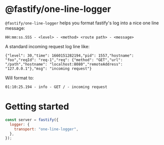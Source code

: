 # @fastify/one-line-logger

`@fastify/one-line-logger` helps you format fastify's log into a nice one line message:

```
HH:mm:ss.SSS - <level> - <method> <route path> - <message>
```

A standard incoming request log line like:

```
{"level": 30,"time": 1660151282194,"pid": 1557,"hostname": "foo","reqId": "req-1","req": {"method": "GET","url": "/path","hostname": "localhost:8080","remoteAddress": "127.0.0.1"},"msg": "incoming request"}
```

Will format to:

```
01:10:25.194 - info - GET / - incoming request
```

# Getting started

```js
const server = fastify({
  logger: {
    transport: "one-line-logger",
  },
});
```
